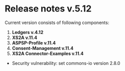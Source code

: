 # Release notes v.5.12

Current version consists of following components:

1. **Ledgers v.4.12**
2. **XS2A v.11.4**
3. **ASPSP-Profile v.11.4**
4. **Consent-Management v.11.4**
5. **XS2A Connector-Examples v.11.4**

-   Security vulnerability: set commons-io version 2.8.0
